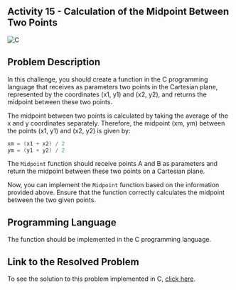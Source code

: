 ## Activity 15 - Calculation of the Midpoint Between Two Points

![C](https://img.shields.io/badge/C-DA1F26?style=for-the-badge&logo=c&logoColor=white)

## Problem Description

In this challenge, you should create a function in the C programming language that receives as parameters two points in the Cartesian plane, represented by the coordinates (x1, y1) and (x2, y2), and returns the midpoint between these two points.

The midpoint between two points is calculated by taking the average of the x and y coordinates separately. Therefore, the midpoint (xm, ym) between the points (x1, y1) and (x2, y2) is given by:

```c
xm = (x1 + x2) / 2
ym = (y1 + y2) / 2
```

The `Midpoint` function should receive points A and B as parameters and return the midpoint between these two points on a Cartesian plane.

Now, you can implement the `Midpoint` function based on the information provided above. Ensure that the function correctly calculates the midpoint between the two given points.

## Programming Language

The function should be implemented in the C programming language.

## Link to the Resolved Problem

To see the solution to this problem implemented in C, [click here](/2020_2/CAP/Cycle9/Challenges/T15/T15.c).
